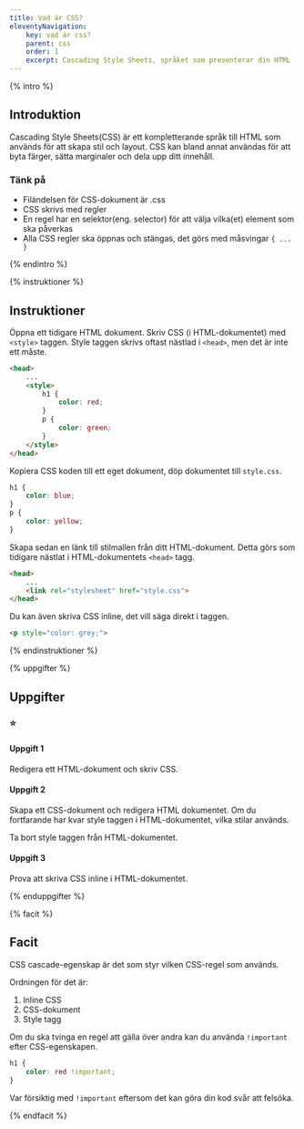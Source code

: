 ```yaml
---
title: Vad är CSS?
eleventyNavigation:
    key: vad är css?
    parent: css
    order: 1
    excerpt: Cascading Style Sheets, språket som presenterar din HTML
---
```

{% intro %}

## Introduktion
Cascading Style Sheets(CSS) är ett kompletterande språk till HTML som används för 
att skapa stil och layout. CSS kan bland annat användas för att byta färger, 
sätta marginaler och dela upp ditt innehåll.

### Tänk på
 - Filändelsen för CSS-dokument är .css 
 - CSS skrivs med regler
 - En regel har en selektor(eng. selector) för att välja vilka(et) element som ska påverkas
 - Alla CSS regler ska öppnas och stängas, det görs med måsvingar ```{ ... }```

{% endintro %}

{% instruktioner %}

## Instruktioner
Öppna ett tidigare HTML dokument. Skriv CSS (i HTML-dokumentet) med ```<style>``` taggen.
Style taggen skrivs oftast nästlad i ```<head>```, men det är inte ett måste.

```html
<head>
    ...
    <style>
        h1 {
            color: red;
        }
        p {
            color: green;
        }
    </style>
</head>
```

Kopiera CSS koden till ett eget dokument, döp dokumentet till ```style.css```.
```css
h1 {
    color: blue;
}
p {
    color: yellow;
}
```

Skapa sedan en länk till stilmallen från ditt HTML-dokument. Detta görs som tidigare
nästlat i HTML-dokumentets ```<head>``` tagg.
```html
<head>
    ...
    <link rel="stylesheet" href="style.css">
</head>
```

Du kan även skriva CSS inline, det vill säga direkt i taggen.
```html
<p style="color: grey;">
```

{% endinstruktioner %}

{% uppgifter %}

## Uppgifter
### ⭐
#### Uppgift 1

Redigera ett HTML-dokument och skriv CSS.

#### Uppgift 2

Skapa ett CSS-dokument och redigera HTML dokumentet.
Om du fortfarande har kvar style taggen i HTML-dokumentet, vilka stilar används.

Ta bort style taggen från HTML-dokumentet.

#### Uppgift 3

Prova att skriva CSS inline i HTML-dokumentet.

{% enduppgifter %}

{% facit %}

## Facit

CSS cascade-egenskap är det som styr vilken CSS-regel som används.

Ordningen för det är:
1. Inline CSS
2. CSS-dokument
3. Style tagg

Om du ska tvinga en regel att gälla över andra kan du använda ```!important``` efter CSS-egenskapen.
```css
h1 {
    color: red !important;
}
```
Var försiktig med ```!important``` eftersom det kan göra din kod svår att felsöka.

{% endfacit %}
